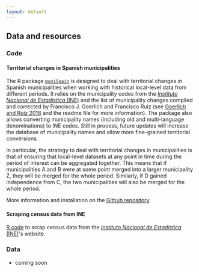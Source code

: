 ```yaml
---
layout: default
---
```


## Data and resources

### Code

#### Territorial changes in Spanish municipalities

The R package [`muniSpain`](https://github.com/franvillamil/munispain) is designed to deal with territorial changes in Spanish municipalities when working with historical local-level data from different periods.
It relies on the municipality codes from the [*Instituto Nacional de Estadística* (INE)](http://ine.es/) and the list of municipality changes compiled and corrected by Francisco J. Goerlich and Francisco Ruiz (see [Goerlich and Ruiz 2018](https://doi.org/10.1515/jos-2018-0005) and the readme file for more information).
The package also allows converting municipality names (including old and multi-language denominations) to INE codes. Still in process, future updates will increase the database of municipality names and allow more fine-grained territorial conversions.

In particular, the strategy to deal with territorial changes in municipalities is that of ensuring that local-level datasets at any point in time during the period of interest can be aggregated together. This means that if municipalities A and B were at some point merged into a larger municipality Z, they will be merged for the whole period. Similarly, if D gained independence from C, the two municipalities will also be merged for the whole period.

More information and installation on the [Github repository](https://github.com/franvillamil/munispain).

#### Scraping census data from INE

[R code](https://github.com/franvillamil/scrap-INE-census) to scrap census data from the [*Instituto Nacional de Estadística* (INE)](http://ine.es/)'s website. 

### Data

- coming soon
